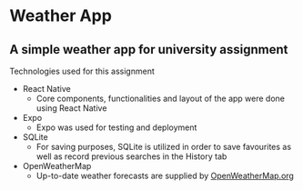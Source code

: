 # Weather App
## A simple weather app for university assignment

Technologies used for this assignment
- React Native
  - Core components, functionalities and layout of the app were done using React Native
- Expo
  - Expo was used for testing and deployment
- SQLite
  - For saving purposes, SQLite is utilized in order to save favourites as well as record previous searches in the History tab
- OpenWeatherMap
  - Up-to-date weather forecasts are supplied by [OpenWeatherMap.org](https://openweathermap.org/)
